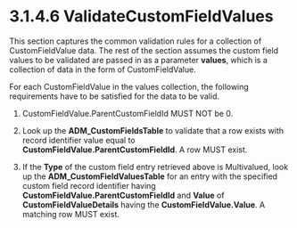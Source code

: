 <html dir="LTR" xmlns:mshelp="http://msdn.microsoft.com/mshelp" xmlns:ddue="http://ddue.schemas.microsoft.com/authoring/2003/5" xmlns:xlink="http://www.w3.org/1999/xlink" xmlns:tool="http://www.microsoft.com/tooltip">
 <body>
 <div id="header">
 <h1 class="heading">3.1.4.6 ValidateCustomFieldValues</h1>
 </div>
 <div id="mainSection">
 <div id="mainBody">
 <div id="allHistory" class="saveHistory"></div>
 <div id="sectionSection0" class="section" name="collapseableSection">
 

<p>This section captures the common validation rules for a
collection of CustomFieldValue data. The rest of the section assumes the custom
field values to be validated are passed in as a parameter <b>values</b>, which
is a collection of data in the form of CustomFieldValue.</p>

<p>For each CustomFieldValue in the values collection, the
following requirements have to be satisfied for the data to be valid.</p>

<ol><li><p><span> </span>CustomFieldValue.ParentCustomFieldId
MUST NOT be 0.</p>

</li><li><p><span> </span>Look up the <b>ADM_CustomFieldsTable</b>
to validate that a row exists with record identifier value equal to <b>CustomFieldValue.ParentCustomFieldId</b>.
A row MUST exist.</p>

</li><li><p><span> </span>If the <b>Type</b>
of the custom field entry retrieved above is Multivalued, look up the <b>ADM_CustomFieldValuesTable</b>
for an entry with the specified custom field record identifier having <b>CustomFieldValue.ParentCustomFieldId</b>
and <b>Value</b> of <b>CustomFieldValueDetails</b> having the <b>CustomFieldValue.Value</b>.
A matching row MUST exist.</p>

</li></ol>
 </div>
 </div>
 </div>
 </body>
</html>